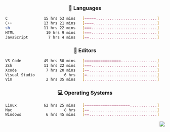 <!--
<p align="center">
  <img height="50" src="https://cdn.simpleicons.org/c/81c8be" title="clang" alt="clang">
  <img height="50" src="https://cdn.simpleicons.org/c++/81c8be" title="cpp" alt="cpp">
  <img height="50" src="https://cdn.simpleicons.org/arm/81c8be" title="arm" alt="arm">
  <img height="50" src="https://cdn.simpleicons.org/stmicroelectronics/81c8be" title="stmicroelectronics" alt="stmicroelectronics">
  <img height="50" src="https://cdn.simpleicons.org/raspberrypi/81c8be" title="raspberrypi" alt="raspberrypi">
  <img height="50" src="https://cdn.simpleicons.org/cmake/81c8be" title="cmake" alt="cmake">
  <img height="50" src="https://cdn.simpleicons.org/gnubash/81c8be" title="gnubash" alt="gnubash">
</p>
-->

<!--START_SECTION:wakatime_gen-->
<div align="center">

### :hammer: Languages

```sh
C                15 hrs 53 mins   [=====...........................]    20.57%
C++              13 hrs 21 mins   [====............................]    17.31%
sh               11 hrs 22 mins   [===.............................]    14.73%
HTML              10 hrs 9 mins   [===.............................]    13.15%
JavaScript         7 hrs 4 mins   [==..............................]     9.16%
```

</div>

<div align="center">

### :floppy_disk: Editors

```sh
VS Code          49 hrs 50 mins   [================................]    64.57%
Zsh              11 hrs 22 mins   [===.............................]    14.73%
Xcode             7 hrs 20 mins   [==..............................]     9.51%
Visual Studio             6 hrs   [=...............................]     7.79%
Vim               2 hrs 35 mins   [................................]     3.36%
```

</div>

<div align="center">

### :computer: Operating Systems

```sh
Linux            62 hrs 25 mins   [====================............]    80.86%
Mac                       8 hrs   [==..............................]    10.38%
Windows           6 hrs 45 mins   [==..............................]     8.76%
```

</div>


<!--END_SECTION:wakatime_gen-->

<div align="right">

[![](https://komarev.com/ghpvc/?username=luswdev&color=283044&style=for-the-badge&label=visiters)](https://github.com/luswdev)

</div>

